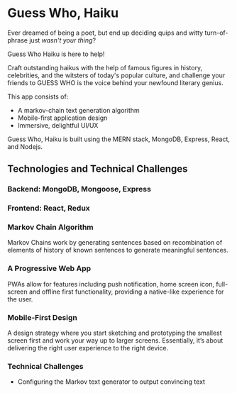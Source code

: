 # Guess Who, Haiku

Ever dreamed of being a poet, but end up deciding quips and witty turn-of-phrase just _wasn't your thing_?

Guess Who Haiku is here to help! 

Craft outstanding haikus with the help of famous figures in history, celebrities, and the witsters of today's popular culture, and challenge your friends to GUESS WHO is the voice behind your newfound literary genius. 

This app consists of:

* A markov-chain text generation algorithm
* Mobile-first application design
* Immersive, delightful UI/UX

Guess Who, Haiku is built using the MERN stack, MongoDB, Express, React, and Nodejs.

## Technologies and Technical Challenges

### Backend: MongoDB, Mongoose, Express

### Frontend: React, Redux

### Markov Chain Algorithm
Markov Chains work by generating sentences based on recombination of elements of history of known sentences to generate meaningful sentences.

### A Progressive Web App
PWAs allow for features including push notification, home screen icon, full-screen and offline first functionality, providing a native-like experience for the user.

### Mobile-First Design
A design strategy where you start sketching and prototyping the smallest screen first and work your way up to larger screens. Essentially, it’s about delivering the right user experience to the right device.

### Technical Challenges
- Configuring the  Markov text generator to output convincing text
